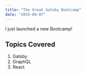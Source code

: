 ```yaml
---
title: "The Great Gatsby Bootcamp"
date: "2019-09-07"
---
```


I just launched a new Bootcamp!

## Topics Covered

1. Gatsby
2. GraphQL
3. React
